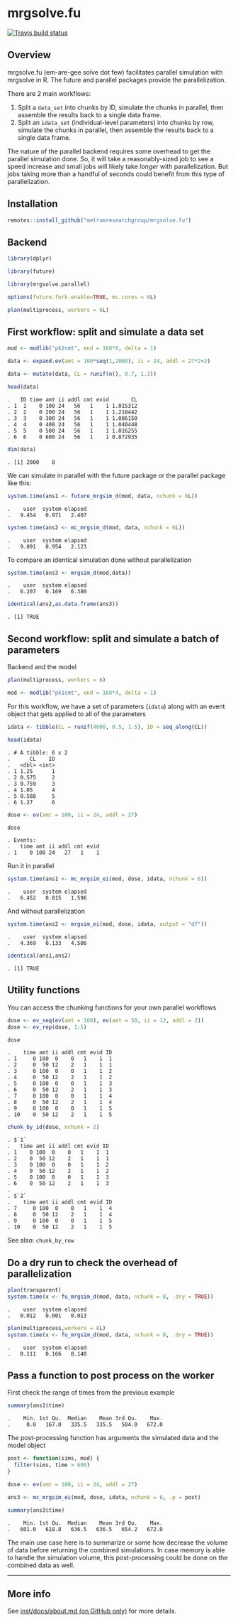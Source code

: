 
# mrgsolve.fu

<!-- badges: start -->

[![Travis build
status](https://travis-ci.org/mrgsolve/mrgsolve.fu.svg?branch=master)](https://travis-ci.org/mrgsolve/mrgsolve.fu)
<!-- badges: end -->

## Overview

mrgsolve.fu (em-are-gee solve dot few) facilitates parallel simulation
with mrgsolve in R. The future and parallel packages provide the
parallelization.

There are 2 main workflows:

1.  Split a `data_set` into chunks by ID, simulate the chunks in
    parallel, then assemble the results back to a single data frame.
2.  Split an `idata_set` (individual-level parameters) into chunks by
    row, simulate the chunks in parallel, then assemble the results back
    to a single data frame.

The nature of the parallel backend requires some overhead to get the
parallel simulation done. So, it will take a reasonably-sized job to see
a speed increase and small jobs will likely take *longer* with
parallelization. But jobs taking more than a handful of seconds could
benefit from this type of parallelization.

## Installation

``` r
remotes::install_github("metrumresearchgroup/mrgsolve.fu")
```

## Backend

``` r
library(dplyr)

library(future)

library(mrgsolve.parallel)

options(future.fork.enable=TRUE, mc.cores = 6L)

plan(multiprocess, workers = 6L)
```

## First workflow: split and simulate a data set

``` r
mod <- modlib("pk2cmt", end = 168*8, delta = 1)

data <- expand.ev(amt = 100*seq(1,2000), ii = 24, addl = 27*2+2) 

data <- mutate(data, CL = runif(n(), 0.7, 1.3))

head(data)
```

    .   ID time amt ii addl cmt evid       CL
    . 1  1    0 100 24   56   1    1 1.015312
    . 2  2    0 200 24   56   1    1 1.218442
    . 3  3    0 300 24   56   1    1 1.086150
    . 4  4    0 400 24   56   1    1 1.040448
    . 5  5    0 500 24   56   1    1 1.016255
    . 6  6    0 600 24   56   1    1 0.872935

``` r
dim(data)
```

    . [1] 2000    8

We can simulate in parallel with the future package or the parallel
package like this:

``` r
system.time(ans1 <- future_mrgsim_d(mod, data, nchunk = 6L))
```

    .    user  system elapsed 
    .   9.454   0.971   2.407

``` r
system.time(ans2 <- mc_mrgsim_d(mod, data, nchunk = 6L))
```

    .    user  system elapsed 
    .   9.091   0.954   2.123

To compare an identical simulation done without parallelization

``` r
system.time(ans3 <- mrgsim_d(mod,data))
```

    .    user  system elapsed 
    .   6.207   0.169   6.380

``` r
identical(ans2,as.data.frame(ans3))
```

    . [1] TRUE

## Second workflow: split and simulate a batch of parameters

Backend and the model

``` r
plan(multiprocess, workers = 6)

mod <- modlib("pk1cmt", end = 168*4, delta = 1)
```

For this workflow, we have a set of parameters (`idata`) along with an
event object that gets applied to all of the parameters

``` r
idata <- tibble(CL = runif(4000, 0.5, 1.5), ID = seq_along(CL))

head(idata)
```

    . # A tibble: 6 x 2
    .      CL    ID
    .   <dbl> <int>
    . 1 1.25      1
    . 2 0.575     2
    . 3 0.759     3
    . 4 1.05      4
    . 5 0.588     5
    . 6 1.27      6

``` r
dose <- ev(amt = 100, ii = 24, addl = 27)

dose
```

    . Events:
    .   time amt ii addl cmt evid
    . 1    0 100 24   27   1    1

Run it in parallel

``` r
system.time(ans1 <- mc_mrgsim_ei(mod, dose, idata, nchunk = 6))
```

    .    user  system elapsed 
    .   6.452   0.815   1.596

And without parallelization

``` r
system.time(ans2 <- mrgsim_ei(mod, dose, idata, output = "df"))
```

    .    user  system elapsed 
    .   4.369   0.133   4.506

``` r
identical(ans1,ans2)
```

    . [1] TRUE

## Utility functions

You can access the chunking functions for your own parallel workflows

``` r
dose <- ev_seq(ev(amt = 100), ev(amt = 50, ii = 12, addl = 2))
dose <- ev_rep(dose, 1:5)

dose
```

    .    time amt ii addl cmt evid ID
    . 1     0 100  0    0   1    1  1
    . 2     0  50 12    2   1    1  1
    . 3     0 100  0    0   1    1  2
    . 4     0  50 12    2   1    1  2
    . 5     0 100  0    0   1    1  3
    . 6     0  50 12    2   1    1  3
    . 7     0 100  0    0   1    1  4
    . 8     0  50 12    2   1    1  4
    . 9     0 100  0    0   1    1  5
    . 10    0  50 12    2   1    1  5

``` r
chunk_by_id(dose, nchunk = 2)
```

    . $`1`
    .   time amt ii addl cmt evid ID
    . 1    0 100  0    0   1    1  1
    . 2    0  50 12    2   1    1  1
    . 3    0 100  0    0   1    1  2
    . 4    0  50 12    2   1    1  2
    . 5    0 100  0    0   1    1  3
    . 6    0  50 12    2   1    1  3
    . 
    . $`2`
    .    time amt ii addl cmt evid ID
    . 7     0 100  0    0   1    1  4
    . 8     0  50 12    2   1    1  4
    . 9     0 100  0    0   1    1  5
    . 10    0  50 12    2   1    1  5

See also: `chunk_by_row`

## Do a dry run to check the overhead of parallelization

``` r
plan(transparent)
system.time(x <- fu_mrgsim_d(mod, data, nchunk = 8, .dry = TRUE))
```

    .    user  system elapsed 
    .   0.012   0.001   0.013

``` r
plan(multiprocess,workers = 8L)
system.time(x <- fu_mrgsim_d(mod, data, nchunk = 8, .dry = TRUE))
```

    .    user  system elapsed 
    .   0.111   0.166   0.140

## Pass a function to post process on the worker

First check the range of times from the previous example

``` r
summary(ans1$time)
```

    .    Min. 1st Qu.  Median    Mean 3rd Qu.    Max. 
    .     0.0   167.0   335.5   335.5   504.0   672.0

The post-processing function has arguments the simulated data and the
model object

``` r
post <- function(sims, mod) {
  filter(sims, time > 600)  
}

dose <- ev(amt = 100, ii = 24, addl = 27)

ans3 <- mc_mrgsim_ei(mod, dose, idata, nchunk = 6, .p = post)
```

``` r
summary(ans3$time)
```

    .    Min. 1st Qu.  Median    Mean 3rd Qu.    Max. 
    .   601.0   618.8   636.5   636.5   654.2   672.0

The main use case here is to summarize or some how decrease the volume
of data before returning the combined simulations. In case memory is
able to handle the simulation volume, this post-processing could be done
on the combined data as well.

<hr>

## More info

See [inst/docs/about.md (on GitHub only)](inst/docs/about.md) for more
details.
